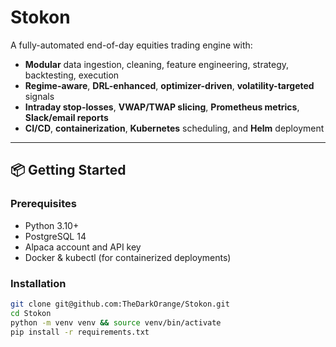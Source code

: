 # Stokon

A fully-automated end-of-day equities trading engine with:

- **Modular** data ingestion, cleaning, feature engineering, strategy, backtesting, execution
- **Regime-aware**, **DRL-enhanced**, **optimizer-driven**, **volatility-targeted** signals
- **Intraday stop-losses**, **VWAP/TWAP slicing**, **Prometheus metrics**, **Slack/email reports**
- **CI/CD**, **containerization**, **Kubernetes** scheduling, and **Helm** deployment

---

## 📦 Getting Started

### Prerequisites

- Python 3.10+
- PostgreSQL 14
- Alpaca account and API key
- Docker & kubectl (for containerized deployments)

### Installation

```bash
git clone git@github.com:TheDarkOrange/Stokon.git
cd Stokon
python -m venv venv && source venv/bin/activate
pip install -r requirements.txt
```
